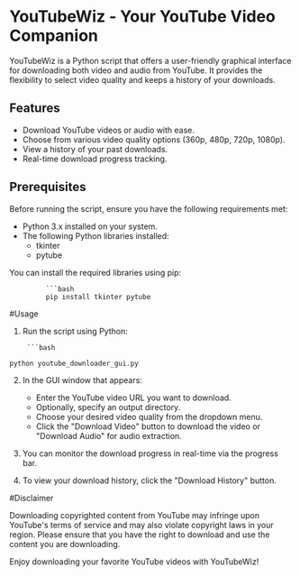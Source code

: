 # YouTubeWiz - Your YouTube Video Companion

YouTubeWiz is a Python script that offers a user-friendly graphical interface for downloading both video and audio from YouTube. It provides the flexibility to select video quality and keeps a history of your downloads.

## Features

- Download YouTube videos or audio with ease.
- Choose from various video quality options (360p, 480p, 720p, 1080p).
- View a history of your past downloads.
- Real-time download progress tracking.

## Prerequisites

Before running the script, ensure you have the following requirements met:

- Python 3.x installed on your system.
- The following Python libraries installed:
  - tkinter
  - pytube

You can install the required libraries using pip:

             ```bash
             pip install tkinter pytube

#Usage

  1. Run the script using Python:

          ```bash

    python youtube_downloader_gui.py

  2. In the GUI window that appears:
       - Enter the YouTube video URL you want to download.
       - Optionally, specify an output directory.
       - Choose your desired video quality from the dropdown menu.
       - Click the "Download Video" button to download the video or "Download Audio" for audio extraction.

  3. You can monitor the download progress in real-time via the progress bar.

  4. To view your download history, click the "Download History" button.

#Disclaimer

  Downloading copyrighted content from YouTube may infringe upon YouTube's terms of service and may also violate copyright laws in your region. Please ensure that you have the right to download and use the content you are downloading.


Enjoy downloading your favorite YouTube videos with YouTubeWiz!

